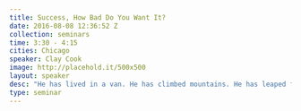```yaml
---
title: Success, How Bad Do You Want It?
date: 2016-08-08 12:36:52 Z
collection: seminars
time: 3:30 - 4:15
cities: Chicago
speaker: Clay Cook
image: http://placehold.it/500x500
layout: speaker
desc: "He has lived in a van. He has climbed mountains. He has leaped from planes. And, for many years, he could barely pay the phone bill.  Photographer Clay Cook has lived life in the front seat of a roller coaster. His experiences and work ethic have paved a path for success in just under five years as an editorial and advertising photographer. From an arduous life as a touring musician to documentary work throughout Tanzania, Ethiopia, Nepal and India, Clay has learned the importance of going the extra mile and taking critical risks. In this exclusive seminar, Clay will expose the story of how he strategically moved up the ladder and with the deck stacked against him, chose to never give up."
type: seminar
---
```

